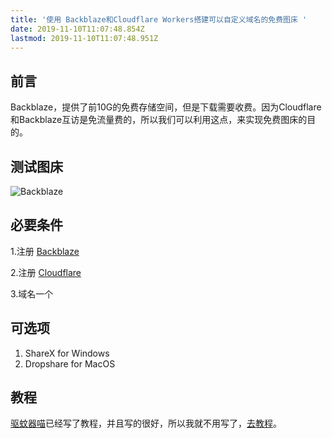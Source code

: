 ```yaml
---
title: '使用 Backblaze和Cloudflare Workers搭建可以自定义域名的免费图床 '
date: 2019-11-10T11:07:48.854Z
lastmod: 2019-11-10T11:07:48.951Z
---
```

## 前言
Backblaze，提供了前10G的免费存储空间，但是下载需要收费。因为Cloudflare和Backblaze互访是免流量费的，所以我们可以利用这点，来实现免费图床的目的。

##  测试图床

![Backblaze](https://img.suan.su/Screen-Shot-2019-11-12-13-04-41.99.png )

## 必要条件
1.注册 [Backblaze](https://www.backblaze.com/b2/sign-up.html)

2.注册 [Cloudflare](https://dash.cloudflare.com/sign-up)

3.域名一个

## 可选项
1. ShareX for Windows
2. Dropshare for MacOS

## 教程

[驱蚊器喵](https://blog.meow.page)已经写了教程，并且写的很好，所以我就不用写了，[去教程](https://blog.meow.page/2019/09/24/free-personal-image-hosting-with-backblaze-b2-and-cloudflare-workers/)。




